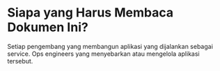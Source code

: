 Siapa yang Harus Membaca Dokumen Ini?
==============================

Setiap pengembang yang membangun aplikasi yang dijalankan sebagai service. Ops engineers yang menyebarkan atau mengelola aplikasi tersebut.
